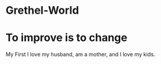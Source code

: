 # Grethel-World
# To improve is to change
My First
I love my husband,  am a mother, and I love my kids.
